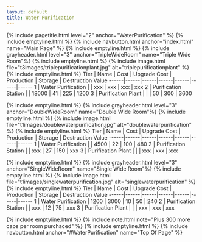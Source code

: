 ```yaml
---
layout: default
title: Water Purification
---
```

{% include pagetitle.html level="2" anchor="WaterPurification" %}
{% include emptyline.html %}
{% include navbutton.html anchor="index.html" name="Main Page" %}
{% include emptyline.html %}
{% include grayheader.html level="3" anchor="TripleWideRoom" name="Triple Wide Room"%}
{% include emptyline.html %}
{% include image.html file="t3images/triplepurificationplant.jpg" alt="triplepurificationplant" %}
{% include emptyline.html %}
Tier | Name | Cost | Upgrade Cost | Production | Storage | Destruction Value
------|------|------|------|------|------|------
1 | Water Purification | | xxx | xxx | xxx | xxx
2 | Purification Station | | 18000 | 41 | 225 | 1200
3 | Purification Plant | | | 50 | 300 | 3600

{% include emptyline.html %}
{% include grayheader.html level="3" anchor="DoubleWideRoom" name="Double Wide Room"%}
{% include emptyline.html %}
{% include image.html file="t1images/doublewaterpurification.jpg" alt="doublewaterpurification" %}
{% include emptyline.html %}
Tier | Name | Cost | Upgrade Cost | Production | Storage | Destruction Value
------|------|------|------|------|------|------
1 | Water Purification | | 4500 | 22 | 100 | 480
2 | Purification Station | | xxx | 27 | 150 | xxx
3 | Purification Plant | | | xxx | xxx | xxx

{% include emptyline.html %}
{% include grayheader.html level="3" anchor="SingleWideRoom" name="Single Wide Room"%}
{% include emptyline.html %}
{% include image.html file="t1images/singlewaterpurification.jpg" alt="singlewaterpurification" %}
{% include emptyline.html %}
Tier | Name | Cost | Upgrade Cost | Production | Storage | Destruction Value
------|------|------|------|------|------|------
1 | Water Purification | 1200 | 3000 | 10 | 50 | 240
2 | Purification Station | | xxx | 12 | 75 | xxx
3 | Purification Plant | | | xxx | xxx | xxx

{% include emptyline.html %}
{% include note.html note="Plus 300 more caps per room purchaced" %}
{% include emptyline.html %}
{% include navbutton.html anchor="#WaterPurification" name="Top Of Page" %}
